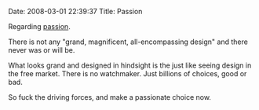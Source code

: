 Date: 2008-03-01 22:39:37
Title: Passion

Regarding [passion][].

There is not any "grand, magnificent, all-encompassing design" and there
never was or will be.

What looks grand and designed in hindsight is the just like seeing
design in the free market. There is no watchmaker. Just billions of
choices, good or bad.

So fuck the driving forces, and make a passionate choice now.

  [passion]: http://microship.com/resources/passion.html

